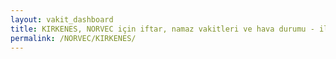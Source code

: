 ```yaml
---
layout: vakit_dashboard
title: KIRKENES, NORVEC için iftar, namaz vakitleri ve hava durumu - ilçe/eyalet seç
permalink: /NORVEC/KIRKENES/
---
```


<script type="text/javascript">
  var GLOBAL_COUNTRY = 'NORVEC';
  var GLOBAL_CITY = 'KIRKENES';
  var GLOBAL_STATE = '';
  var lat = 72;
  var lon = 21;
</script>
